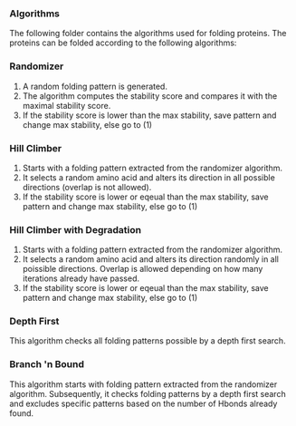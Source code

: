 ### Algorithms
The following folder contains the algorithms used for folding proteins. The proteins can be folded according to the following algorithms:

### Randomizer
1. A random folding pattern is generated.
2. The algorithm computes the stability score and compares it with the maximal stability score.
3. If the stability score is lower than the max stability, save pattern and change max stability, else go to (1)

### Hill Climber 
1. Starts with a folding pattern extracted from the randomizer algorithm. 
2. It selects a random amino acid and alters its direction in all possible directions (overlap is not allowed).
3. If the stability score is lower or eqeual than the max stability, save pattern and change max stability, else go to (1)

### Hill Climber with Degradation
1. Starts with a folding pattern extracted from the randomizer algorithm.
2. It selects a random amino acid and alters its direction randomly in all poissible directions. Overlap is allowed depending on how many iterations already have passed.
3. If the stability score is lower or eqeual than the max stability, save pattern and change max stability, else go to (1)

### Depth First 
This algorithm checks all folding patterns possible by a depth first search.

### Branch 'n Bound 
This algorithm starts with folding pattern extracted from the randomizer algorithm. Subsequently, it checks folding patterns by a depth first search and excludes specific patterns based on the number of Hbonds already found.
